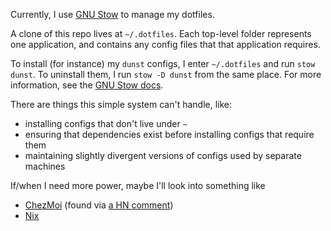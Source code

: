 Currently, I use [GNU Stow](https://www.gnu.org/software/stow/) to manage my dotfiles.

A clone of this repo lives at `~/.dotfiles`.  Each top-level folder represents one application, and contains any config files that that application requires.


To install (for instance) my `dunst` configs, I enter `~/.dotfiles` and run `stow dunst`.  To uninstall them, I run `stow -D dunst` from the same place.  For more information, see the [GNU Stow docs](https://www.gnu.org/software/stow/manual/).

There are things this simple system can't handle, like:
- installing configs that don't live under `~`
- ensuring that dependencies exist before installing configs that require them
- maintaining slightly divergent versions of configs used by separate machines

If/when I need more power, maybe I'll look into something like
- [ChezMoi](https://www.chezmoi.io/) (found via [a HN comment](https://news.ycombinator.com/item?id=31015669))
- [Nix](https://github.com/NixOS/nix)

